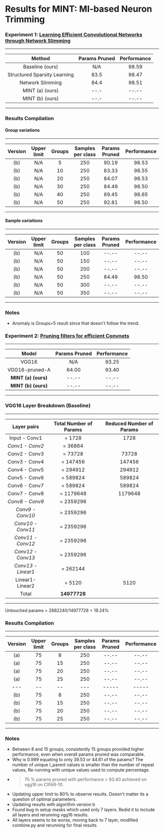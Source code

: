 # Results for MINT: MI-based Neuron Trimming

### Experiment 1: [Learning Efficient Convolutional Networks through Network Slimming](http://openaccess.thecvf.com/content_ICCV_2017/papers/Liu_Learning_Efficient_Convolutional_ICCV_2017_paper.pdf)

--------------------------------------------------------------
| Method                       | Params Pruned | Performance |
|:----------------------------:|:-------------:|:-----------:|
| Baseline  (ours)             |       N/A     |    98.59    |
| Structured Sparsity Learning |       83.5    |    98.47    |
| Network Slimming             |       84.4    |    98.51    |
| MINT (a) (ours)              |       --.-    |    --.--    |
| MINT (b) (ours)              |       --.-    |    --.--    |
--------------------------------------------------------------

### Results Compilation
#### Group variations
----------------------------------------------------------------------------------------------------
| Version | Upper limit  |   Groups     |  Samples per class  | Params Pruned   |    Performance   |
|:-------:|:------------:|:------------:|:-------------------:|:---------------:|:----------------:|
|   (b)   |     N/A      |     5        |       250           |    90.19        |     98.53        | (Requested Prune Percent: 0.307) 
|   (b)   |     N/A      |     10       |       250           |    83.33        |     98.55        | (Requested Prune Percent: 0.340) 
|   (b)   |     N/A      |     20       |       250           |    84.07        |     98.53        | (Requested Prune Percent: 0.324)
|   (b)   |     N/A      |     30       |       250           |    84.49        |     98.50        | (Requested Prune Percent: 0.398)
|   (b)   |     N/A      |     40       |       250           |    89.45        |     98.65        | (Requested Prune Percent: 0.848)
|   (b)   |     N/A      |     50       |       250           |    92.81        |     98.50        | (Requested Prune Percent: 0.460)
----------------------------------------------------------------------------------------------------

#### Sample variations
----------------------------------------------------------------------------------------------------
| Version | Upper limit  |   Groups     |  Samples per class  | Params Pruned   |    Performance   |
|:-------:|:------------:|:------------:|:-------------------:|:---------------:|:----------------:|
|   (b)   |     N/A      |     50       |       100           |    --.--        |     --.--        | (Requested Prune Percent: 0.307) 
|   (b)   |     N/A      |     50       |       150           |    --.--        |     --.--        | (Requested Prune Percent: 0.340) 
|   (b)   |     N/A      |     50       |       200           |    --.--        |     --.--        | (Requested Prune Percent: 0.324)
|   (b)   |     N/A      |     50       |       250           |    84.49        |     98.50        | (Requested Prune Percent: 0.398)
|   (b)   |     N/A      |     50       |       300           |    --.--        |     --.--        | (Requested Prune Percent: 0.848)
|   (b)   |     N/A      |     50       |       350           |    --.--        |     --.--        | (Requested Prune Percent: 0.460)
----------------------------------------------------------------------------------------------------
### Notes
- Anomaly is Groups=5 result since that doesn't follow the trend.


### Experiment 2: [Pruning filters for efficient Convnets](https://openreview.net/pdf?id=rJqFGTslg)


--------------------------------------------------------------
| Model                        | Params Pruned | Performance |
|:----------------------------:|:-------------:|:-----------:|
| VGG16                        |       N/A     |    93.25    |
| VGG16-pruned-A               |      64.00    |    93.40    |
|**MINT (a) (ours)**           |      --.--    |    --.--    | (My own baseline: 94.01)
|**MINT (b) (ours)**           |      --.--    |    --.--    | (My own baseline: 94.01)
--------------------------------------------------------------


### VGG16 Layer Breakdown (Baseline)

----------------------------------------------------------------------------
| Layer pairs      |  Total Number of Params   |  Reduced Number of Params |
|:----------------:|:-------------------------:|:-------------------------:|
| Input - Conv1    |         = 1728            |         1728              |
|*Conv1 - Conv2*   |         = 36864           |                           |
| Conv2 - Conv3    |         = 73728           |         73728             |
| Conv3 - Conv4    |         = 147456          |         147456            | 
| Conv4 - Conv5    |         = 294912          |         294912            |
| Conv5 - Conv6    |         = 589824          |         589824            | 
| Conv6 - Conv7    |         = 589824          |         589824            | 
| Conv7 - Conv8    |         = 1179648         |         1179648           | 
|*Conv8 - Conv9*   |         = 2359296         |                           | 
|*Conv9 - Conv10*  |         = 2359296         |                           | 
|*Conv10 - Conv11* |         = 2359296         |                           | 
|*Conv11 - Conv12* |         = 2359296         |                           | 
|*Conv12 - Conv13* |         = 2359296         |                           | 
|*Conv13 - Linear1*|         = 262144          |                           |
| Linear1- Linear2 |         = 5120            |         5120              |
| Total            |       **14977728**        |                           | 
----------------------------------------------------------------------------
Untouched params = 2882240/14977728 = 19.24\%

### Results Compilation

----------------------------------------------------------------------------------------------------
| Version | Upper limit  |   Groups     |  Samples per class  | Params Pruned   |    Performance   |
|:-------:|:------------:|:------------:|:-------------------:|:---------------:|:----------------:|
|   (a)   |     75       |     8        |       250           |    --.--        |     --.--        | 
|   (a)   |     75       |     15       |       250           |    --.--        |     --.--        | 
|   (a)   |     75       |     20       |       250           |    --.--        |     --.--        | 
|   (a)   |     75       |     25       |       250           |    --.--        |     --.--        | 
|   ---   |     --       |     --       |       ---           |    -----        |     -----        | 
|   (b)   |     75       |     8        |       250           |    --.--        |     --.--        | 
|   (b)   |     75       |     15       |       250           |    --.--        |     --.--        | 
|   (b)   |     75       |     20       |       250           |    --.--        |     --.--        | 
|   (b)   |     75       |     25       |       250           |    --.--        |     --.--        | 
----------------------------------------------------------------------------------------------------

### Notes
- Between 8 and 15 groups, consistently 15 groups provided higher performance, even when overall params pruned was comparable.
- Why is 0.999 equating to only 39.53 or 44.61 of the params? The number of unique I\_parent values is smaller than the number of repeat values, Re-running with unique values used to compute percentage.
- > 70 % params pruned with performance > 93.40 achieved on vgg16 on CIFAR-10.
- Updating upper limit to 80% to observe results. Doesn't matter its a question of optimal parameters.
- Updating results with algorithm version b
- Found  bug in setup masks which used only 7 layers. Redid it to include all layers and rerunning vgg16 results.
- All layers seems to be worse, moving back to 7 layer, modified combine.py and rerunning for final results
